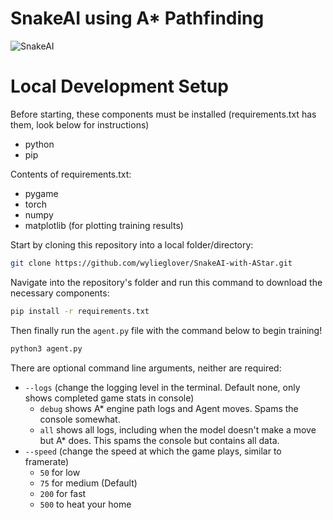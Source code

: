 # SnakeAI using A* Pathfinding
![SnakeAI](https://github.com/wylieglover/SnakeAI-With-AStar/assets/70774631/1b3ba6e4-01ef-439f-b6d1-42c9f17b1742)

# Local Development Setup
Before starting, these components must be installed (requirements.txt has them, look below for instructions)

- python
- pip

Contents of requirements.txt:

- pygame
- torch
- numpy
- matplotlib (for plotting training results)

Start by cloning this repository into a local folder/directory:
```sh
git clone https://github.com/wylieglover/SnakeAI-with-AStar.git
```

Navigate into the repository's folder and run this command to download the necessary components:
```sh
pip install -r requirements.txt
```

Then finally run the ```agent.py``` file with the command below to begin training!
```sh
python3 agent.py
```

There are optional command line arguments, neither are required:

- ```--logs``` (change the logging level in the terminal. Default none, only shows completed game stats in console)
    - ```debug``` shows A* engine path logs and Agent moves. Spams the console somewhat.
    - ```all``` shows all logs, including when the model doesn't make a move but A* does. This spams the console but contains all data.
- ```--speed``` (change the speed at which the game plays, similar to framerate)
    - ```50``` for low
    - ```75``` for medium (Default)
    - ```200``` for fast
    - ```500``` to heat your home